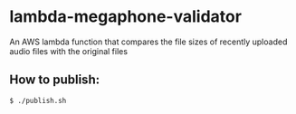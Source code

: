 # lambda-megaphone-validator
An AWS lambda function that compares the file sizes of recently uploaded audio files with the original files

## How to publish:

```
$ ./publish.sh
```